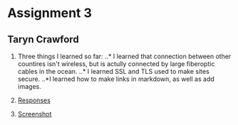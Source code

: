 # Assignment 3
## Taryn Crawford

1. Three things I learned so far:
..* I learned that connection between other countires isn't wireless, but is actully connected by large fiberoptic cables in the ocean.
..* I learned  SSL and TLS used to make sites secure. 
..*I learned how to make links in markdown, as well as add images. 

2. [Responses](./responses.txt)

3. [Screenshot](./images/assignment-03-screenshot.jpg)